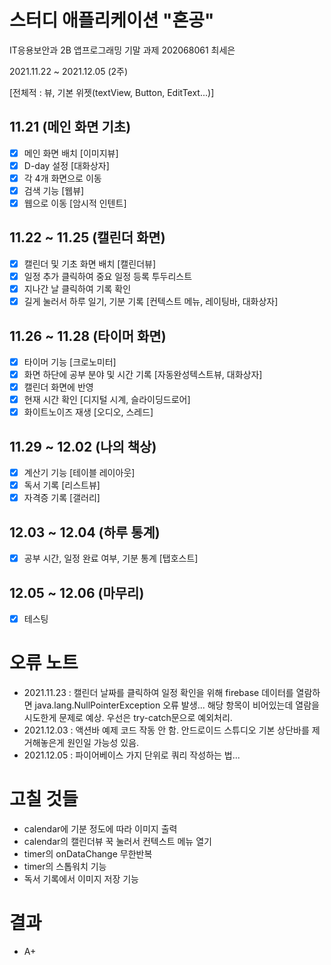 # 스터디 애플리케이션 "혼공"

IT응용보안과 2B 앱프로그래밍 기말 과제
202068061 최세은

2021.11.22 ~ 2021.12.05
(2주)

[전체적 : 뷰, 기본 위젯(textView, Button, EditText...)]

## 11.21 (메인 화면 기초)

- [x] 메인 화면 배치 [이미지뷰]
- [x] D-day 설정 [대화상자]
- [x] 각 4개 화면으로 이동
- [x] 검색 기능 [웹뷰]
- [x] 웹으로 이동 [암시적 인텐트]

## 11.22 ~ 11.25 (캘린더 화면)

- [x] 캘린더 및 기초 화면 배치 [캘린더뷰]
- [x] 일정 추가 클릭하여 중요 일정 등록 투두리스트
- [x] 지나간 날 클릭하여 기록 확인
- [x] 길게 눌러서 하루 일기, 기분 기록 [컨텍스트 메뉴, 레이팅바, 대화상자]

## 11.26 ~ 11.28 (타이머 화면)

- [x] 타이머 기능 [크로노미터]
- [x] 화면 하단에 공부 분야 및 시간 기록 [자동완성텍스트뷰, 대화상자]
- [x] 캘린더 화면에 반영
- [x] 현재 시간 확인 [디지털 시계, 슬라이딩드로어]
- [x] 화이트노이즈 재생 [오디오, 스레드]

## 11.29 ~ 12.02 (나의 책상)

- [x] 계산기 기능 [테이블 레이아웃]
- [x] 독서 기록 [리스트뷰]
- [x] 자격증 기록 [갤러리]

## 12.03 ~ 12.04 (하루 통계)

- [x] 공부 시간, 일정 완료 여부, 기분 통계 [탭호스트]

## 12.05 ~ 12.06 (마무리)

- [x] 테스팅



# 오류 노트

 - 2021.11.23 : 캘린더 날짜를 클릭하여 일정 확인을 위해 firebase 데이터를 열람하면 java.lang.NullPointerException 오류 발생... 해당 항목이 비어있는데 열람을 시도한게 문제로 예상. 우선은 try-catch문으로 예외처리.
 - 2021.12.03 : 액션바 예제 코드 작동 안 함. 안드로이드 스튜디오 기본 상단바를 제거해놓은게 원인일 가능성 있음.
 - 2021.12.05 : 파이어베이스 가지 단위로 쿼리 작성하는 법...



# 고칠 것들

 - calendar에 기분 정도에 따라 이미지 출력
 - calendar의 캘린더뷰 꾹 눌러서 컨텍스트 메뉴 열기
 - timer의 onDataChange 무한반복
 - timer의 스톱워치 기능
 - 독서 기록에서 이미지 저장 기능


# 결과

- A+
